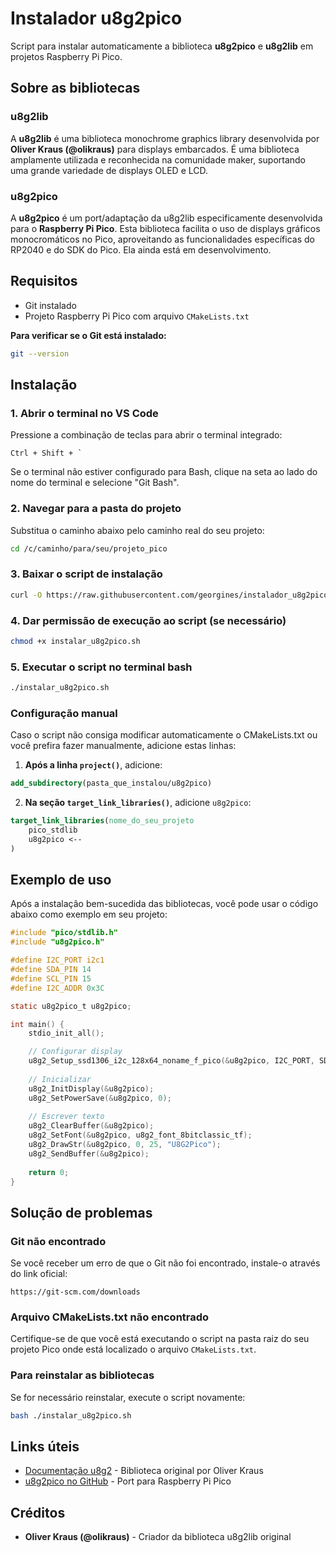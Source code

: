 # Instalador u8g2pico

Script para instalar automaticamente a biblioteca **u8g2pico** e **u8g2lib** em projetos Raspberry Pi Pico.

## Sobre as bibliotecas

### u8g2lib
A **u8g2lib** é uma biblioteca monochrome graphics library desenvolvida por **Oliver Kraus (@olikraus)** para displays embarcados. É uma biblioteca amplamente utilizada e reconhecida na comunidade maker, suportando uma grande variedade de displays OLED e LCD.

### u8g2pico
A **u8g2pico** é um port/adaptação da u8g2lib especificamente desenvolvida para o **Raspberry Pi Pico**. Esta biblioteca facilita o uso de displays gráficos monocromáticos no Pico, aproveitando as funcionalidades específicas do RP2040 e do SDK do Pico. Ela ainda está em desenvolvimento.

## Requisitos

- Git instalado
- Projeto Raspberry Pi Pico com arquivo `CMakeLists.txt`

**Para verificar se o Git está instalado:**
```bash
git --version
```

## Instalação

### 1. Abrir o terminal no VS Code
Pressione a combinação de teclas para abrir o terminal integrado:
```
Ctrl + Shift + `
```

Se o terminal não estiver configurado para Bash, clique na seta ao lado do nome do terminal e selecione "Git Bash".

### 2. Navegar para a pasta do projeto
Substitua o caminho abaixo pelo caminho real do seu projeto:
```bash
cd /c/caminho/para/seu/projeto_pico
```

### 3. Baixar o script de instalação
```bash
curl -O https://raw.githubusercontent.com/georgines/instalador_u8g2pico/main/instalar_u8g2pico.sh
```

### 4. Dar permissão de execução ao script (se necessário)
```bash
chmod +x instalar_u8g2pico.sh
```

### 5. Executar o script no terminal bash
```bash
./instalar_u8g2pico.sh
```
### Configuração manual

Caso o script não consiga modificar automaticamente o CMakeLists.txt ou você prefira fazer manualmente, adicione estas linhas:

1. **Após a linha `project()`**, adicione:
```cmake
add_subdirectory(pasta_que_instalou/u8g2pico)
```

2. **Na seção `target_link_libraries()`**, adicione `u8g2pico`:
```cmake
target_link_libraries(nome_do_seu_projeto 
    pico_stdlib
    u8g2pico <--
)
```
## Exemplo de uso

Após a instalação bem-sucedida das bibliotecas, você pode usar o código abaixo como exemplo em seu projeto:

```c
#include "pico/stdlib.h"
#include "u8g2pico.h"

#define I2C_PORT i2c1
#define SDA_PIN 14
#define SCL_PIN 15
#define I2C_ADDR 0x3C

static u8g2pico_t u8g2pico;

int main() {
    stdio_init_all();

    // Configurar display
    u8g2_Setup_ssd1306_i2c_128x64_noname_f_pico(&u8g2pico, I2C_PORT, SDA_PIN, SCL_PIN, U8G2_R0, I2C_ADDR);
    
    // Inicializar
    u8g2_InitDisplay(&u8g2pico);
    u8g2_SetPowerSave(&u8g2pico, 0);
    
    // Escrever texto
    u8g2_ClearBuffer(&u8g2pico);
    u8g2_SetFont(&u8g2pico, u8g2_font_8bitclassic_tf);
    u8g2_DrawStr(&u8g2pico, 0, 25, "U8G2Pico");
    u8g2_SendBuffer(&u8g2pico);
    
    return 0;
}
```

## Solução de problemas

### Git não encontrado
Se você receber um erro de que o Git não foi encontrado, instale-o através do link oficial:
```
https://git-scm.com/downloads
```

### Arquivo CMakeLists.txt não encontrado
Certifique-se de que você está executando o script na pasta raiz do seu projeto Pico onde está localizado o arquivo `CMakeLists.txt`.

### Para reinstalar as bibliotecas
Se for necessário reinstalar, execute o script novamente:
```bash
bash ./instalar_u8g2pico.sh
```

## Links úteis

- [Documentação u8g2](https://github.com/olikraus/u8g2) - Biblioteca original por Oliver Kraus
- [u8g2pico no GitHub](https://github.com/georgines/u8g2pico) - Port para Raspberry Pi Pico

## Créditos

- **Oliver Kraus (@olikraus)** - Criador da biblioteca u8g2lib original
